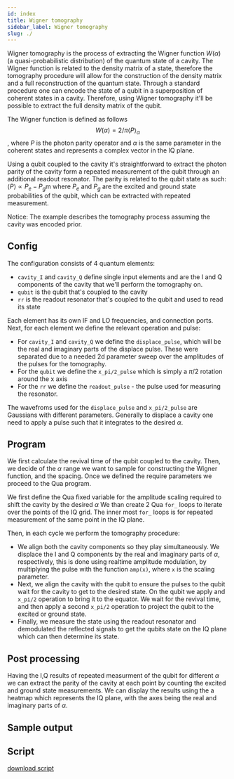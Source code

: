 ```yaml
---
id: index
title: Wigner tomography
sidebar_label: Wigner tomography
slug: ./
---
```


Wigner tomography is the process of extracting the Wigner function $W(\alpha)$ 
(a quasi-probabilistic distribution) of the quantum state of a cavity.
The Wigner function is related to the density matrix of a state, therefore the
tomography procedure will allow for the construction of the density matrix and a full 
reconstruction of the quantum state. Through a standard procedure one can encode the state of a qubit
in a superposition of coherent states in a cavity. Therefore, using Wigner
tomography it'll be possible to extract the full density matrix of the qubit.

The Wigner function is defined as follows $$W(\alpha) = 2/\pi \langle P\rangle_\alpha$$,
where $P$ is the photon parity operator and $\alpha$ is the same parameter in the coherent states
and represents a complex vector in the IQ plane.

Using a qubit coupled to the cavity it's straightforward to extract the photon parity of the cavity form
a repeated measurement of the qubit through an additional readout resonator. 
The parity is related to the qubit state as such: $\langle P\rangle \propto P_e - P_g$m where $P_e$ and $P_g$ are the
excited and ground state probabilities of the qubit, which can be extracted with repeated measurement.

Notice: The example describes the tomography process assuming the cavity was encoded prior.

## Config

The configuration consists of  4 quantum elements:
* `cavity_I` and `cavity_Q` define single input elements and are the I and Q components of the cavity
 that we'll perform the tomography on.
* `qubit` is the qubit that's coupled to the cavity
* `rr` is the readout resonator that's coupled to the qubit and used to read its state

Each element has its own IF and LO frequencies, and connection ports. Next, for each element we define the relevant
operation and pulse:
* For `cavity_I` and `cavity_Q` we define the `displace_pulse`, which will be the real and imaginary parts of the displace 
pulse. These were separated due to a needed 2d parameter sweep over the amplitudes of the pulses for the tomography.
* For the `qubit` we define the `x_pi/2_pulse` which is simply a $\pi/2$ rotation around the x axis
* For the `rr` we define the `readout_pulse` - the pulse used for measuring the resonator.

The wavefroms used for the `displace_pulse` and `x_pi/2_pulse` are Gaussians with different parameters.
Generally to displace a cavity one need to apply a pulse such that it integrates to the desired $\alpha$.


## Program

We first calculate the revival time of the qubit coupled to the cavity. Then, we decide of the $\alpha$ range 
we want to sample for constructing the Wigner function, and the spacing. Once we defined the require parameters
we proceed to the Qua program.

We first define the Qua fixed variable for the amplitude scaling required to shift the cavity by the desired $\alpha$
We than create 2 Qua `for_` loops to iterate over the points of the IQ grid. The inner most `for_` loops is for repeated
measurement of the same point in the IQ plane.

Then, in each cycle we perform the tomography procedure:
* We align both the cavity components so they play simultaneously. We displace the I and Q components by the real and 
imaginary parts of $\alpha$, respectively, this is done using realtime amplitude modulation, by multiplying the pulse
with the function `amp(x)`, where `x` is the scaling parameter.
* Next, we align the cavity with the qubit to ensure the pulses to the qubit wait for the cavity to get to the desired state.
On the qubit we apply and `x_pi/2` operation to bring it to the equator. We wait for the revival time, and then apply
a second `x_pi/2` operation to project the qubit to the excited or ground state.
* Finally, we measure the state using the readout resonator and demodulated the reflected signals to get the
qubits state on the IQ plane which can then determine its state.

## Post processing

Having the I,Q results of repeated measurment of the qubit for different $\alpha$ we can extract the parity of the cavity
at each point by counting the excited and ground state measurements. We can display the results using the a heatmap
which represents the IQ plane, with the axes being the real and imaginary parts of $\alpha$.    



## Sample output


## Script
[download script](wigner_tomography.py)
